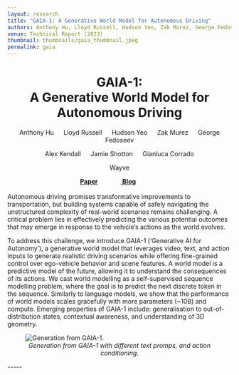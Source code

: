 ```yaml
---
layout: research
title: "GAIA-1: A Generative World Model for Autonomous Driving"
authors: Anthony Hu, Lloyd Russell, Hudson Yeo, Zak Murez, George Fedoseev, Alex Kendall, Jamie Shotton, Gianluca Corrado
venue: Technical Report (2023)
thumbnail: thumbnails/gaia_thumbnail.jpeg
permalink: gaia
---
```

<center>
<h1 class="page-title">GAIA-1: <br>A Generative World Model for Autonomous Driving
</h1>

Anthony Hu &emsp; Lloyd Russell &emsp; Hudson Yeo &emsp; Zak Murez &emsp; George Fedoseev
<p>Alex Kendall &emsp; Jamie Shotton &emsp; Gianluca Corrado</p>

<p>Wayve</p>
<b><a href="https://arxiv.org/pdf/2309.17080.pdf">Paper</a> &emsp; &emsp; &emsp;<a href="https://wayve.ai/thinking/scaling-gaia-1/">
Blog</a> &emsp; &emsp; &emsp;</b>
</center>


<br/>
Autonomous driving promises transformative improvements to transportation, but building systems capable of safely navigating the unstructured complexity of real-world scenarios remains challenging. A critical problem lies in effectively predicting the various potential outcomes that may emerge in response to the vehicle’s actions as the world evolves. 

To address this challenge, we introduce GAIA-1 (‘Generative AI for Autonomy’), a generative world model that leverages video, text, and action inputs to generate
realistic driving scenarios while offering fine-grained control over ego-vehicle
behavior and scene features. A world model is a predictive model of the future, allowing it to understand the consequences of its actions. We cast world modelling as a self-supervised sequence modelling problem, where the goal is to predict the next discrete token in the sequence. Similarly to language models, we show that the performance of world models scales gracefully with more parameters (~10B) and compute. Emerging properties of GAIA-1 include: generalisation to out-of-distribution states, contextual awareness, and understanding of 3D geometry.

 
<figure>
    <img src='/research/gaia_media/gaia.gif' alt='Generation from GAIA-1.' />
    <figcaption align='center'><em> Generation from GAIA-1 with different text promps, and action conditioning.</em></figcaption>
</figure>
-----
